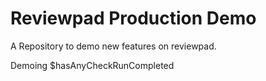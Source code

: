 # Reviewpad Production Demo

A Repository to demo new features on reviewpad.

Demoing $hasAnyCheckRunCompleted
